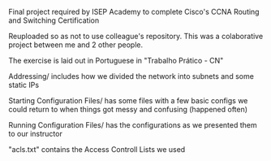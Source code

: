 Final project required by ISEP Academy to complete Cisco's CCNA Routing and Switching Certification

Reuploaded so as not to use colleague's repository.
This was a colaborative project between me and 2 other people.

The exercise is laid out in Portuguese in "Trabalho Prático - CN"

Addressing/ includes how we divided the network into subnets and some static IPs

Starting Configuration Files/ has some files with a few basic configs we could return to when things got messy and confusing (happened often)

Running Configuration Files/ has the configurations as we presented them to our instructor

"acls.txt" contains the Access Controll Lists we used
